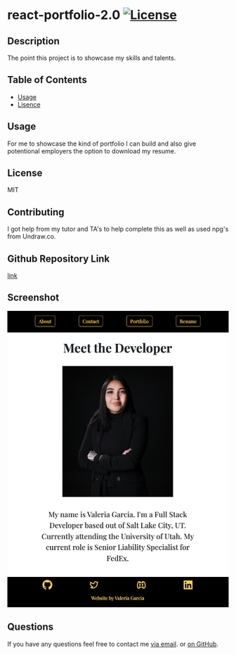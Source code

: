 # react-portfolio-2.0 [![License](https://img.shields.io/static/v1?label=License&message=MIT&color=blueviolet&style=for-the-badge)](https://opensource.org/licenses/MIT)

## Description
The point this project is to showcase my skills and talents. 

## Table of Contents
- [Usage](#usage)
- [Lisence](#lisence)

## Usage
For me to showcase the kind of portfolio I can build and also give potentional employers the option to download my resume.

## License
MIT

## Contributing 
I got help from my tutor and TA's to help complete this as well as used npg's from Undraw.co.

## Github Repository Link
[link](https://github.com/vhivestate/react-portfolio-2.0)

## Screenshot
![Portfolio-Screenshot](./src/assets/screenshot.png)


## Questions
 If you have any questions feel free to contact me [via email](mailto:garcia.valeria001@gmail.com). or [on GitHub](https://github.com/vhivestate).